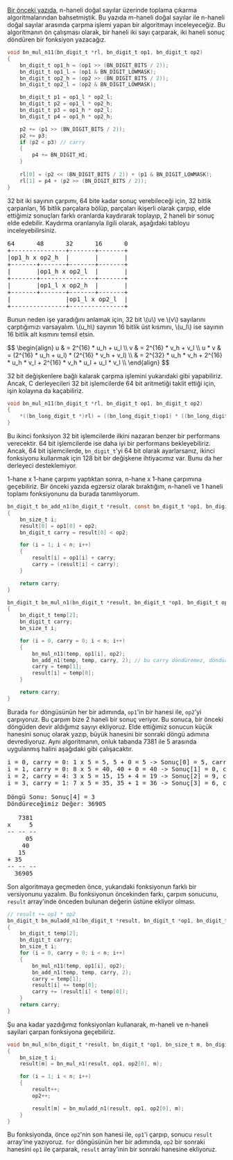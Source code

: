 <!--
.. date: 2020-02-24 20:36
.. description: 
.. slug: buyuk-sayi-islemleri-carpma
.. title: Büyük Sayı Algoritmaları - Çarpma
.. tags: mathjax
-->

[Bir önceki yazıda](buyuk-sayi-islemleri-toplama-cikarma.html), n-haneli doğal sayılar üzerinde toplama
çıkarma algoritmalarından bahsetmiştik. Bu yazıda m-haneli doğal sayılar ile n-haneli doğal sayılar arasında
çarpma işlemi yapan bir algoritmayı inceleyeceğiz. Bu algoritmanın ön çalışması olarak, bir haneli iki
sayı çarparak, iki haneli sonuç döndüren bir fonksiyon yazacağız. 

```C
void bn_mul_n11(bn_digit_t *rl, bn_digit_t op1, bn_digit_t op2)
{
	bn_digit_t op1_h = (op1 >> (BN_DIGIT_BITS / 2));
	bn_digit_t op1_l = (op1 & BN_DIGIT_LOWMASK);
	bn_digit_t op2_h = (op2 >> (BN_DIGIT_BITS / 2));
	bn_digit_t op2_l = (op2 & BN_DIGIT_LOWMASK);

	bn_digit_t p1 = op1_l * op2_l;
	bn_digit_t p2 = op1_l * op2_h;
	bn_digit_t p3 = op1_h * op2_l;
	bn_digit_t p4 = op1_h * op2_h;

	p2 += (p1 >> (BN_DIGIT_BITS / 2));
	p2 += p3;
	if (p2 < p3) // carry
	{
		p4 += BN_DIGIT_HI;
	}
	
	rl[0] = (p2 << (BN_DIGIT_BITS / 2)) + (p1 & BN_DIGIT_LOWMASK);
	rl[1] = p4 + (p2 >> (BN_DIGIT_BITS / 2));
}
```

32 bit iki sayının çarpımı, 64 bite kadar sonuç verebileceği için, 32 bitlik
çarpanları, 16 bitlik parçalara bölüp, parçaları ikişerli olarak çarpıp,
elde ettiğimiz sonuçları farklı oranlarda kaydırarak toplayıp, 2 haneli bir
sonuç elde edebilir. Kaydırma oranlarıyla ilgili olarak, aşağıdaki tabloyu
inceleyebilirsiniz.

<pre>
64      48      32      16      0
+---------------+-------+-------+
|op1_h x op2_h  |       |       |
+-------+-------+-------+-------+
|       |op1_h x op2_l  |       |
+-------+---------------+-------+
|       |op1_l x op2_h  |       |
+-------+-------+-------+-------+
|               |op1_l x op2_l  |
+---------------+---------------+
</pre>

Bunun neden işe yaradığını anlamak için, 32 bit \\(u\\) ve \\(v\\) sayılarını çarptığımızı
varsayalım. \\(u_h\\) sayının 16 bitlik üst kısmını, \\(u_l\\) ise sayının 16 bitlik alt kısmını
temsil etsin.

<div>
$$
\begin{align}
u & = 2^{16} * u_h + u_l \\
v & = 2^{16} * v_h + v_l \\
u * v & = (2^{16} * u_h + u_l) * (2^{16} * v_h + v_l) \\
 & = 2^{32} * u_h * v_h + 2^{16} * u_h * v_l + 2^{16} * v_h * u_l + u_l * v_l \\
\end{align}
$$
</div>

32 bit değişkenlere bağlı kalarak çarpma işlemini yukarıdaki gibi yapabiliriz. Ancak, C derleyecileri
32 bit işlemcilerde 64 bit aritmetiği taklit ettiği için, işin kolayına da kaçabiliriz.

```C
void bn_mul_n11(bn_digit_t *rl, bn_digit_t op1, bn_digit_t op2)
{
	*((bn_long_digit_t *)rl) = ((bn_long_digit_t)op1) * ((bn_long_digit_t)op2);
}
```

Bu ikinci fonksiyon 32 bit işlemcilerde ilkini nazaran benzer bir performans verecektir. 64 bit
işlemcilerde ise daha iyi bir performans bekleyebiliriz. Ancak, 64 bit işlemcilerde, `bn_digit_t`'yi 64 bit
olarak ayarlarsanız, ikinci fonksiyonu kullanmak için 128 bit bir değişkene ihtiyacımız var. Bunu da
her derleyeci desteklemiyor.

1-hane x 1-hane çarpımı yaptıktan sonra, n-hane x 1-hane çarpımına geçebiliriz. Bir önceki yazıda egzersiz
olarak bıraktığım, n-haneli ve 1 haneli toplamı fonksiyonunu da burada tanımlıyorum.

```C
bn_digit_t bn_add_n1(bn_digit_t *result, const bn_digit_t *op1, bn_digit_t op2, bn_size_t n)
{
	bn_size_t i;
	result[0] = op1[0] + op2;
	bn_digit_t carry = result[0] < op2;

	for (i = 1; i < n; i++)
	{
		result[i] = op1[i] + carry;
		carry = (result[i] < carry);
	}

	return carry;
}

bn_digit_t bn_mul_n1(bn_digit_t *result, bn_digit_t *op1, bn_digit_t op2, bn_size_t n)
{
	bn_digit_t temp[2];
	bn_digit_t carry;
	bn_size_t i;

	for (i = 0, carry = 0; i < n; i++)
	{
		bn_mul_n11(temp, op1[i], op2);
		bn_add_n1(temp, temp, carry, 2); // bu carry döndüremez, döndürmemeli
		carry = temp[1];
		result[i] = temp[0];
	}

	return carry;
}
```

Burada `for` döngüsünün her bir adımında, `op1`'in bir hanesi ile, `op2`'yi
çarpıyoruz. Bu çarpım bize 2 haneli bir sonuç veriyor. Bu sonuca, bir önceki
döngüden devir aldığımız sayıyı ekliyoruz. Elde ettiğimiz sonucun küçük hanesini
sonuç olarak yazıp, büyük hanesini bir sonraki döngü adımına devrediyoruz. Aynı
algoritmanın, onluk tabanda 7381 ile 5 arasında uygulanmış halini aşağıdaki
gibi çalışacaktır.

<pre>
i = 0, carry = 0: 1 x 5 = 5, 5 + 0 = 5 -> Sonuç[0] = 5, carry = 0
i = 1, carry = 0: 8 x 5 = 40, 40 + 0 = 40 -> Sonuç[1] = 0, carry = 4
i = 2, carry = 4: 3 x 5 = 15, 15 + 4 = 19 -> Sonuç[2] = 9, carry = 1
i = 3, carry = 1: 7 x 5 = 35, 35 + 1 = 36 -> Sonuç[3] = 6, carry 3

Döngü Sonu: Sonuç[4] = 3
Döndüreceğimiz Değer: 36905

   7381
x     5
-- -- --
     05
    40
   15
+ 35
-- -- --
  36905
</pre>

Son algoritmaya geçmeden önce, yukarıdaki fonksiyonun farklı bir versiyonunu
yazalım. Bu fonksiyonun öncekinden farkı, çarpım sonucunu, `result` array'inde
önceden bulunan değerin üstüne ekliyor olması. 

```C
// result += op1 * op2
bn_digit_t bn_muladd_n1(bn_digit_t *result, bn_digit_t *op1, bn_digit_t op2, bn_size_t n)
{
	bn_digit_t temp[2];
	bn_digit_t carry;
	bn_size_t i;
	for (i = 0, carry = 0; i < n; i++)
	{
		bn_mul_n11(temp, op1[i], op2);
		bn_add_n1(temp, temp, carry, 2);
		carry = temp[1];
		result[i] += temp[0];
		carry += (result[i] < temp[0]);
	}
	return carry;
}
```

Şu ana kadar yazdığımız fonksiyonları kullanarak, m-haneli ve n-haneli sayilari
çarpan fonksiyona geçebiliriz.

```C
void bn_mul_n(bn_digit_t *result, bn_digit_t *op1, bn_size_t m, bn_digit_t *op2, bn_size_t n)
{
	bn_size_t i;
	result[m] = bn_mul_n1(result, op1, op2[0], m);

	for (i = 1; i < n; i++)
	{
		result++;
		op2++;

		result[m] = bn_muladd_n1(result, op1, op2[0], m);
	}
}
```

Bu fonksiyonda, önce `op2`'nin son hanesi ile, `op1`'i çarpıp, sonucu `result` array'ine yazıyoruz.
`for` döngüsünün her bir adımında, `op2` bir sonraki hanesini `op1` ile çarparak, `result`
array'inin bir sonraki hanesine ekliyoruz. 
